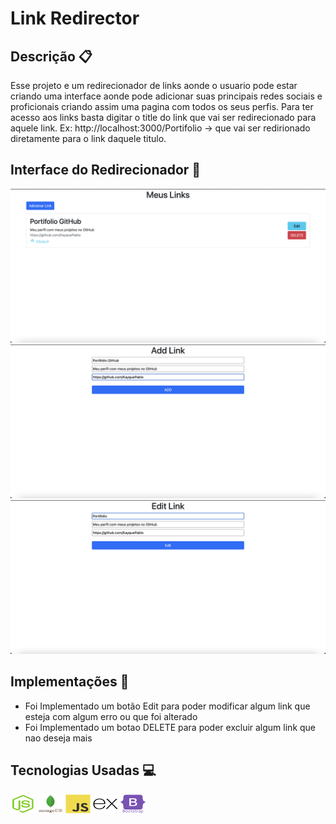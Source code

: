 # Link Redirector

##  Descrição 📋

Esse projeto e um redirecionador de links aonde o usuario pode estar criando uma interface aonde pode adicionar suas principais redes sociais e proficionais criando assim uma pagina com todos os seus perfis.
Para ter acesso aos links basta digitar o title do link que vai ser redirecionado para aquele link. 
Ex: http://localhost:3000/Portifolio -> que vai ser redirionado diretamente para o link daquele titulo.

##  Interface do Redirecionador 📑

<img alt = "GameBoard" src = "./assets/img/Links.png">
<img alt = "GameOver" src = "./assets/img/AddLink.png">
<img alt = "GameOver" src = "./assets/img/EditLinks.png">


## Implementações 📄
- Foi Implementado um botão Edit para poder modificar algum link que esteja com algum erro ou que foi alterado
- Foi Implementado um botao DELETE para poder excluir algum link que nao deseja mais



##  Tecnologias Usadas 💻

<div>
 <img align="center" alt="NODEJS" height= "30" width= "40" src="https://raw.githubusercontent.com/devicons/devicon/master/icons/nodejs/nodejs-original.svg">
 <img align="center" alt="MONGO" height="30" width="40" src="https://raw.githubusercontent.com/devicons/devicon/master/icons/mongodb/mongodb-original-wordmark.svg">
 <img align="center" alt="JS" height="30" width="40" src="https://raw.githubusercontent.com/devicons/devicon/master/icons/javascript/javascript-original.svg "> 
 <img align="center" alt=Express" height= "30" width="40" src="https://raw.githubusercontent.com/devicons/devicon/master/icons/express/express-original.svg">
 <img align="center" alt="Bootstrap" height="30" width="40" src="https://raw.githubusercontent.com/devicons/devicon/master/icons/bootstrap/bootstrap-plain-wordmark.svg">
 </div>
 
